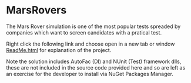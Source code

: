 # MarsRovers
The Mars Rover simulation is one of the most popular tests spreaded by companies which want to screen candidates with a pratical test.

Right click the following link and choose open in a new tab or window <a href="http://htmlpreview.github.io/?https://github.com/GryPTonite/MarsRovers/blob/master/ReadMe.html" target="_blank">ReadMe.html</a> for explanation of the project.

Note the solution includes AutoFac (DI) and NUnit (Test) framework dlls, these are not included in the source code provided here and so are left as an exercise for the developer to install via NuGet Packages Manager.
